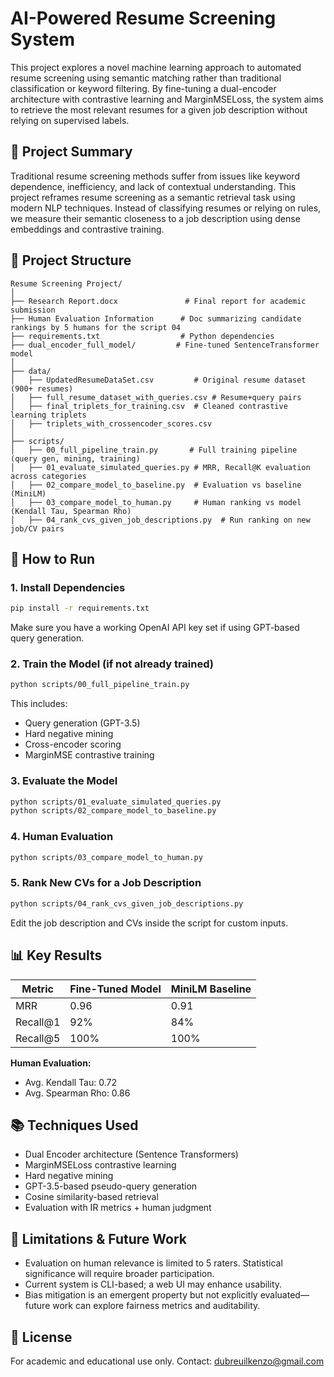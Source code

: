 # AI-Powered Resume Screening System

This project explores a novel machine learning approach to automated resume screening using semantic matching rather than traditional classification or keyword filtering. By fine-tuning a dual-encoder architecture with contrastive learning and MarginMSELoss, the system aims to retrieve the most relevant resumes for a given job description without relying on supervised labels.

## 🧠 Project Summary

Traditional resume screening methods suffer from issues like keyword dependence, inefficiency, and lack of contextual understanding. This project reframes resume screening as a semantic retrieval task using modern NLP techniques. Instead of classifying resumes or relying on rules, we measure their semantic closeness to a job description using dense embeddings and contrastive training.

## 📁 Project Structure

```
Resume Screening Project/
│
├── Research Report.docx               # Final report for academic submission
├── Human Evaluation Information      # Doc summarizing candidate rankings by 5 humans for the script 04
├── requirements.txt                  # Python dependencies
├── dual_encoder_full_model/         # Fine-tuned SentenceTransformer model
│
├── data/
│   ├── UpdatedResumeDataSet.csv         # Original resume dataset (900+ resumes)
│   ├── full_resume_dataset_with_queries.csv # Resume+query pairs
│   ├── final_triplets_for_training.csv  # Cleaned contrastive learning triplets
│   ├── triplets_with_crossencoder_scores.csv
│
├── scripts/
│   ├── 00_full_pipeline_train.py       # Full training pipeline (query gen, mining, training)
│   ├── 01_evaluate_simulated_queries.py # MRR, Recall@K evaluation across categories
│   ├── 02_compare_model_to_baseline.py  # Evaluation vs baseline (MiniLM)
│   ├── 03_compare_model_to_human.py     # Human ranking vs model (Kendall Tau, Spearman Rho)
│   ├── 04_rank_cvs_given_job_descriptions.py  # Run ranking on new job/CV pairs
```

## 🚀 How to Run

### 1. Install Dependencies

```bash
pip install -r requirements.txt
```

Make sure you have a working OpenAI API key set if using GPT-based query generation.

### 2. Train the Model (if not already trained)

```bash
python scripts/00_full_pipeline_train.py
```

This includes:
- Query generation (GPT-3.5)
- Hard negative mining
- Cross-encoder scoring
- MarginMSE contrastive training

### 3. Evaluate the Model

```bash
python scripts/01_evaluate_simulated_queries.py
python scripts/02_compare_model_to_baseline.py
```

### 4. Human Evaluation

```bash
python scripts/03_compare_model_to_human.py
```

### 5. Rank New CVs for a Job Description

```bash
python scripts/04_rank_cvs_given_job_descriptions.py
```

Edit the job description and CVs inside the script for custom inputs.

## 📊 Key Results

| Metric           | Fine-Tuned Model | MiniLM Baseline |
|------------------|------------------|------------------|
| MRR              | 0.96             | 0.91             |
| Recall@1         | 92%              | 84%              |
| Recall@5         | 100%             | 100%             |

**Human Evaluation:**
- Avg. Kendall Tau: 0.72
- Avg. Spearman Rho: 0.86

## 📚 Techniques Used

- Dual Encoder architecture (Sentence Transformers)
- MarginMSELoss contrastive learning
- Hard negative mining
- GPT-3.5-based pseudo-query generation
- Cosine similarity-based retrieval
- Evaluation with IR metrics + human judgment

## 📌 Limitations & Future Work

- Evaluation on human relevance is limited to 5 raters. Statistical significance will require broader participation.
- Current system is CLI-based; a web UI may enhance usability.
- Bias mitigation is an emergent property but not explicitly evaluated—future work can explore fairness metrics and auditability.

## 📄 License

For academic and educational use only. Contact: dubreuilkenzo@gmail.com
